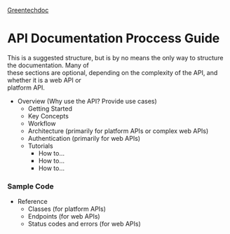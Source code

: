 [Greentechdoc](https://github.com/sabuj000/greentechdoc/wiki)

# API Documentation Proccess Guide
This	is	a	suggested	structure,	but	is	by	no	means	the	only	way	to	structure	the	documentation.	Many	of	
these	sections	are	optional,	depending	on	the	complexity	of	the	API,	and	whether	it	is	a	web	API	or	
platform	API.

- Overview (Why	use	the	API?	Provide	use	cases)
  - Getting	Started
  - Key	Concepts
  - Workflow
  - Architecture (primarily	for	platform	APIs or	complex	web	APIs)
  - Authentication (primarily	for	web	APIs)
  - Tutorials
    - How	to…
    - How	to…
    - How	to…
### Sample	Code
- Reference
  - Classes	(for	platform	APIs)
  - Endpoints	(for	web	APIs)
  - Status	codes	and	errors	(for	web	APIs)
